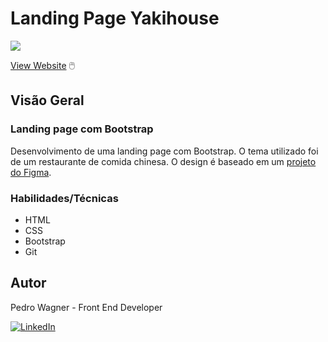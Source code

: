 # Landing Page Yakihouse
![](./src/images/desktop.gif)

<!-- ### Links -->
<!-- - [Solution]() -->
[View Website](https://pedrowfilho.github.io/landing-restaurant-bootstrap/) 🖱️

## Visão Geral

### Landing page com Bootstrap

Desenvolvimento de uma landing page com Bootstrap. O tema utilizado foi de um restaurante de comida chinesa. O design é baseado em um [projeto do Figma](https://www.figma.com/community/file/1173601241909576521).

### Habilidades/Técnicas

- HTML
- CSS
- Bootstrap
- Git

## Autor

Pedro Wagner - Front End Developer

[![LinkedIn](https://img.shields.io/badge/LinkedIn-Perfil-blue?style=flat&logo=linkedin&logoColor=white)](https://www.linkedin.com/in/pedrowagnerdev/)
